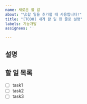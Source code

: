 ```yaml
---
name: 새로운 할 일
about: "\b할 일을 추가할 때 사용합니다!"
title: "[TODO] 내가 할 일 한 줄로 설명"
labels: 기능개발
assignees: ''

---
```


## 설명
<!-- 설명 -->

## 할 일 목록
- [ ] task1
- [ ] task2
- [ ] task3
